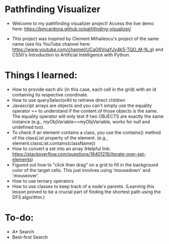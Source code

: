 # Pathfinding Visualizer
- Welcome to my pathfinding visualizer project! Access the live demo here: https://bmcardona.github.io/pathfinding-visualizer/

- This project was inspired by Clement Mihailescu's project of the same name (see his YouTube channel here: https://www.youtube.com/channel/UCaO6VoaYJv4kS-TQO_M-N_g) and CS50's Introduction to Artificial Intelligence with Python.

# Things I learned:
- How to provide each div (in this case, each cell in the grid) with an id containing its respective coordinate.
- How to use querySelectorAll to retrieve direct children
- Javascript arrays are objects and you can't simply use the equality operator == to understand if the content of those objects is the same. The equality operator will only test if two OBJECTS are exactly the same instance (e.g., myObjVariable==myObjVariable, works for null and undefined too).
- To check if an element contains a class, you use the contains() method of the classList property of the element. (e.g., element.classList.contains(className))
- How to convert a set into an array (Helpful link: https://stackoverflow.com/questions/16401216/iterate-over-set-elements)
- Figured out how to "click then drag" on a grid to fill in the background color of the target cells. This just involves using 'mousedown' and 'mouseover'.
- How to use ternary operators
- How to use classes to keep track of a node's parents. (Learning this lesson proved to be a crucial part of finding the shortest path using the DFS algorithm.)


# To-do:
- A* Search
- Best-first Search
